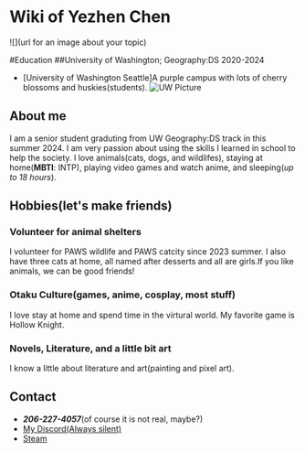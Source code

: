 # Wiki of Yezhen Chen
![](url for an image about your topic)

#Education
##University of Washington; Geography:DS 2020-2024

* [University of Washington Seattle]A purple campus with lots of cherry blossoms and huskies(students).
![UW Picture](https://encrypted-tbn0.gstatic.com/images?q=tbn:ANd9GcT57sh9YMz1iooFzzD1SXMbcedhDdok0oKk4Q&s)


## About me
I am a senior student graduting from UW Geography:DS track in this summer 2024. I am very passion about using the skills I learned in school to help the society. I love animals(cats, dogs, and wildlifes), staying at home(**MBTI**: INTP), playing video games and watch anime, and sleeping(*up to 18 hours*).

## Hobbies(let's make friends)
### Volunteer for animal shelters
I volunteer for PAWS wildlife and PAWS catcity since 2023 summer. I also have three cats at home, all named after desserts and all are girls.If you like animals, we can be good friends!
### Otaku Culture(games, anime, cosplay, most stuff)
I love stay at home and spend time in the virtural world. My favorite game is Hollow Knight. 
### Novels, Literature, and a little bit art
I know a little about literature and art(painting and pixel art). 



## Contact
- ***206-227-4057***(of course it is not real, maybe?)
- [My Discord(Always silent)](https://discord.gg/sq8essvk)
- [Steam](https://steamcommunity.com/profiles/76561199031276690/)

